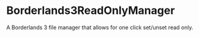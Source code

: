 # Borderlands3ReadOnlyManager
A Borderlands 3 file manager that allows for one click set/unset read only.
